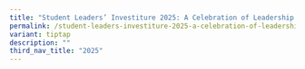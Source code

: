 ```yaml
---
title: "Student Leaders’ Investiture 2025: A Celebration of Leadership and Commitment"
permalink: /student-leaders-investiture-2025-a-celebration-of-leadership-and-commitment/
variant: tiptap
description: ""
third_nav_title: "2025"
---
```

